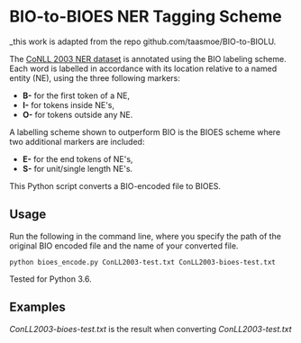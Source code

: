 # BIO-to-BIOES NER Tagging Scheme

_this work is adapted from the repo github.com/taasmoe/BIO-to-BIOLU.  

The [CoNLL 2003 NER dataset](http://www.aclweb.org/anthology/W03-0419) is annotated using the BIO labeling scheme. Each word is labelled in accordance with its location relative to a named entity (NE), using the three following markers:

* **B-**   for the first token of a NE, 
* **I-**   for tokens inside NE's, 
* **O-**   for tokens outside any NE. 

A labelling scheme shown to outperform BIO is the BIOES scheme where two additional markers are included:
* **E-**   for the end tokens of NE's, 
* **S-**   for unit/single length NE's.

This Python script converts a BIO-encoded file to BIOES.

## Usage
Run the following in the command line, where you specify the path of the original BIO encoded file and the name of your converted file.

```shell
python bioes_encode.py ConLL2003-test.txt ConLL2003-bioes-test.txt
```

Tested for Python 3.6.

## Examples
_ConLL2003-bioes-test.txt_ is the result when converting _ConLL2003-test.txt_
